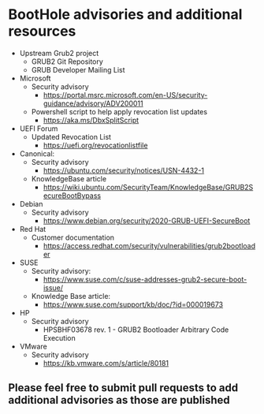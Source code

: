 # BootHole advisories and additional resources

- Upstream Grub2 project
	- GRUB2 Git Repository
	- GRUB Developer Mailing List
- Microsoft
	- Security advisory
		- https://portal.msrc.microsoft.com/en-US/security-guidance/advisory/ADV200011
	- Powershell script to help apply revocation list updates
		- https://aka.ms/DbxSplitScript
- UEFI Forum
	- Updated Revocation List
		- https://uefi.org/revocationlistfile
- Canonical:
	- Security advisory
		- https://ubuntu.com/security/notices/USN-4432-1 
	- KnowledgeBase article
		- https://wiki.ubuntu.com/SecurityTeam/KnowledgeBase/GRUB2SecureBootBypass
- Debian
	- Security advisory
		- https://www.debian.org/security/2020-GRUB-UEFI-SecureBoot 
- Red Hat
	- Customer documentation
		- https://access.redhat.com/security/vulnerabilities/grub2bootloader
- SUSE
	- Security advisory:
		- https://www.suse.com/c/suse-addresses-grub2-secure-boot-issue/
	- Knowledge Base article:
		- https://www.suse.com/support/kb/doc/?id=000019673
- HP
	- Security advisory
		- HPSBHF03678 rev. 1 - GRUB2 Bootloader Arbitrary Code Execution
- VMware
	- Security advisory
		- https://kb.vmware.com/s/article/80181

## Please feel free to submit pull requests to add additional advisories as those are published
